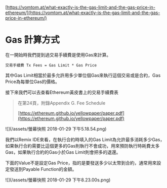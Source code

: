 [https://vomtom.at/what-exactly-is-the-gas-limit-and-the-gas-price-in-ethereum/](https://vomtom.at/what-exactly-is-the-gas-limit-and-the-gas-price-in-ethereum/)

# Gas 計算方式

在一開始時我們提到過交易手續費是使用Gas來計算。

```
交易手續費 Tx Fees = Gas Limit * Gas Price
```

其中Gas Limit相當於最多允許用多少單位個Gas來執行這個交易或是合約，Gas Price為每單位Gas的價格。

接下來我們可以去查看Ethereum黃皮書上的交易手續費表

> 在第24頁，附錄Appendix G. Fee Schedule
>
> [https://ethereum.github.io/yellowpaper/paper.pdf](https://ethereum.github.io/yellowpaper/paper.pdf)

![](/assets/螢幕快照 2018-01-29 下午5.18.54.png)

我們以Remix IDE來看，在執行合約時填入的Gas Limit為允許最多消耗多少Gas，如果執行合約需要比這個更多的Gas則執行不會成功，用來預防執行時耗費太多Gas，如果執行合約的Gas小於Gas Limit則會把多的退還。

下面的Value不是設定Gas Price，指的是要發送多少以太幣到合約，通常用來設定發送到Payable Function的金額。

![](/assets/螢幕快照 2018-01-29 下午8.23.00s.png)

